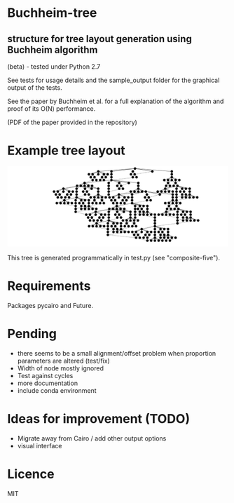# Buchheim-tree

## structure for tree layout generation using Buchheim algorithm 

(beta) - tested under Python 2.7

See tests for usage details and the sample_output folder for the graphical output of the tests.

See the paper by Buchheim et al. for a full explanation of the algorithm and proof of its O(N) performance.

(PDF of the paper provided in the repository)

# Example tree layout

![large tree](https://raw.githubusercontent.com/is55555/layoutTree/master/sample_output/saved_new_sample_tree_composite-five.png)

This tree is generated programmatically in test.py (see "composite-five").



# Requirements

Packages pycairo and Future.


# Pending

- there seems to be a small alignment/offset problem when proportion parameters are altered (test/fix)
- Width of node mostly ignored
- Test against cycles
- more documentation
- include conda environment


# Ideas for improvement (TODO)

- Migrate away from Cairo / add other output options
- visual interface


# Licence
 
 MIT